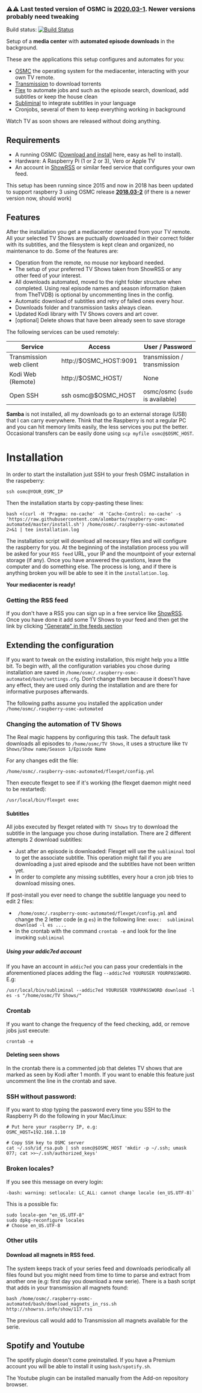 ### ⚠️⚠️ Last tested version of OSMC is [**2020.03-1**](https://osmc.tv/download/images/). Newer versions probably need tweaking

Build status: [![Build Status](https://travis-ci.org/alombarte/raspberry-osmc-automated.svg?branch=master)](https://travis-ci.org/alombarte/raspberry-osmc-automated)

Setup of a **media center**  with **automated episode downloads** in the background.

These are the applications this setup configures and automates for you:

- [OSMC](https://osmc.tv/) the operating system for the mediacenter, interacting with your own TV remote.
- [Transmission](http://www.transmissionbt.com/) to download torrents
- [Flex](http://flexget.com/) to automate jobs and such as the episode search, download, add subtitles or keep the house clean
- [Subliminal](https://github.com/Diaoul/subliminal) to integrate subtitles in your language
- Cronjobs, several of them to keep everything working in background

Watch TV as soon shows are released without doing anything.


## Requirements
- A running OSMC ([Download and install](https://osmc.tv/download/) here, easy as hell to install).
- Hardware: A Raspberry Pi (1 or 2 or 3), Vero or Apple TV
- An account in [ShowRSS](https://showrss.info/) or similar feed service that configures your own feed.

This setup has been running since 2015 and now in 2018 has been updated to support raspberry 3 using OSMC release [**2018.03-2**](https://osmc.tv/download/images/) (if there is a newer version now, should work)

## Features
After the installation you get a mediacenter operated from your TV remote. All your selected TV Shows are puctually downloaded in their correct folder with its subtitles, and the filesystem is kept clean and organized, no maintenance to do. Some of the features are:

- Operation from the remote, no mouse nor keyboard needed.
- The setup of your preferred TV Shows taken from ShowRSS or any other feed of your interest.
- All downloads automated, moved to the right folder structure when completed.  Using real episode names and season information (taken from TheTVDB) is optional by uncommenting lines in the config.
- Automatic download of subtitles and retry of failed ones every hour.
- Downloads folder and transmission tasks always clean.
- Updated Kodi library with TV Shows covers and art cover.
- [optional] Delete shows that have been already seen to save storage

The following services can be used remotely:

Service  | Access  | User / Password
-------- | ---- | -----------
Transmission web client | http://$OSMC_HOST:9091 | transmission / transmission
Kodi Web (Remote) | http://$OSMC_HOST/ | None
Open SSH | ssh osmc@$OSMC_HOST |  osmc/osmc (`sudo` is available)

**Samba** is not installed, all my downloads go to an external storage (USB) that I can carry everywhere. Think that the Raspberry is not a regular PC and you can hit memory limits easily, the less services you put the better. Occasional transfers can be easily done using `scp myfile osmc@$OSMC_HOST`.


# Installation
In order to start the installation just SSH to your fresh OSMC installation in the raspeberry:

	ssh osmc@YOUR_OSMC_IP

Then the installation starts by copy-pasting these lines:

	bash <(curl -H 'Pragma: no-cache' -H 'Cache-Control: no-cache' -s 'https://raw.githubusercontent.com/alombarte/raspberry-osmc-automated/master/install.sh') /home/osmc/.raspberry-osmc-automated  2>&1 | tee installation.log

The installation script will download all necessary files and will configure the raspberry for you. At the beginning of the installation process you will be asked for your `RSS feed` URL, your IP and the mountpoint of your external storage (if any). Once you have answered the questions, leave the computer and do something else. The process is long, and if there is anything broken you will be able to see it in the `installation.log`.

**Your mediacenter is ready!**

### Getting the RSS feed
If you don't have a RSS you can sign up in a free service like [ShowRSS](http://showrss.info). Once you have done it add some TV Shows to your feed and then get the link by clicking ["Generate" in the feeds section](https://showrss.info/?cs=feeds)


## Extending the configuration
If you want to tweak on the existing installation, this might help you a little bit. To begin with, all the configuration variables you chose during installation are saved in `/home/osmc/.raspberry-osmc-automated/bash/settings.cfg`. Don't change them because it doesn't have any effect, they are used only during the installation and are there for informative purposes afterwards.

The following paths assume you installed the application under `/home/osmc/.raspberry-osmc-automated`

### Changing the automation of TV Shows
The Real magic happens by configuring this task. The default task downloads all episodes to `/home/osmc/TV Shows`, it uses a structure like `TV Shows/Show name/Season 1/Episode Name`

For any changes edit the file:

	/home/osmc/.raspberry-osmc-automated/flexget/config.yml

Then execute flexget to see if it's working (the flexget daemon might need to be restarted):

	/usr/local/bin/flexget exec

#### Subtitles
All jobs executed by flexget related with `TV Shows` try to download the subtitle in the language you chose during installation. There are 2 different attempts 2 download subtitles:

- Just after an episode is downloaded: Flexget will use the `subliminal` tool to get the associate subtitle. This operation might fail if you are downloading a just aired episode and the subtitles have not been written yet.
- In order to complete any missing subtitles, every hour a cron job tries to download missing ones.

If post-install you ever need to change the subtitle language you need to edit 2 files:

- `	/home/osmc/.raspberry-osmc-automated/flexget/config.yml` and change the 2 letter code (e.g `es`) in the following line: `exec:  subliminal download -l es ....`
- In the crontab with the command `crontab -e` and look for the line invoking `subliminal`

##### Using your addic7ed account
If you have an account in `addic7ed` you can pass your credentials in the aforementioned places adding the flag `--addic7ed YOURUSER YOURPASSWORD`. E.g:

	/usr/local/bin/subliminal --addic7ed YOURUSER YOURPASSWORD download -l es -s "/home/osmc/TV Shows/"

### Crontab
If you want to change the frequency of the feed checking, add, or remove jobs just execute:

	crontab -e

#### Deleting seen shows
In the crontab there is a commented job that deletes TV shows that are marked as seen by Kodi after 1 month. If you want to enable this feature just uncomment the line in the crontab and save.

### SSH without password:
If you want to stop typing the password every time you SSH to the Raspberry Pi do the following in your Mac/Linux:

	# Put here your raspberry IP, e.g:
	OSMC_HOST=192.168.1.10

	# Copy SSH key to OSMC server
	cat ~/.ssh/id_rsa.pub | ssh osmc@$OSMC_HOST 'mkdir -p ~/.ssh; umask 077; cat >>~/.ssh/authorized_keys'


### Broken locales?
If you see this message on every login:

	-bash: warning: setlocale: LC_ALL: cannot change locale (en_US.UTF-8)`

This is a possible fix:

    sudo locale-gen "en_US.UTF-8"
    sudo dpkg-reconfigure locales
    # Choose en_US.UTF-8

### Other utils
#### Download all magnets in RSS feed.
The system keeps track of your series feed and downloads periodically all files found but you might need from time to time to parse and extract from another one (e.g: first day you download a new serie).
There is a bash script that adds in your transmission all magnets found:

	bash /home/osmc/.raspberry-osmc-automated/bash/download_magnets_in_rss.sh http://showrss.info/show/117.rss

The previous call would add to Transmission all magnets available for the serie.

## Spotify and Youtube
The spotify plugin doesn't come preinstalled. If you have a Premium account you will be able to install it using `bash/spotify.sh`.

The Youtube plugin can be installed manually from the Add-on repository browser.

